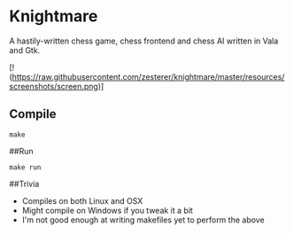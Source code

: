 # Knightmare

A hastily-written chess game, chess frontend and chess AI written in Vala and Gtk.

[!(https://raw.githubusercontent.com/zesterer/knightmare/master/resources/screenshots/screen.png)]

## Compile

`make`

##Run

`make run`

##Trivia

- Compiles on both Linux and OSX
- Might compile on Windows if you tweak it a bit
- I'm not good enough at writing makefiles yet to perform the above
